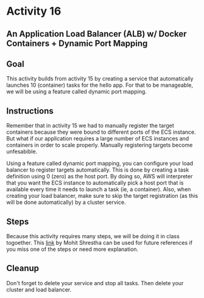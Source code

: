 # Activity 16

## An Application Load Balancer (ALB) w/ Docker Containers + Dynamic Port Mapping

## Goal
This activity builds from activity 15 by creating a service that automatically launches 10 (container) tasks for the hello app. For that to be manageable, we will be using a feature called dynamic port mapping.  

## Instructions
Remember that in activity 15 we had to manually register the target containers because they were bound to different ports of the ECS instance. But what if our application requires a large number of ECS instances and containers in order to scale properly. Manually registering targets become unfesabible. 

Using a feature called dynamic port mapping, you can configure your load balancer to register targets automatically.  This is done by creating a task definition using 0 (zero) as the host port. By doing so, AWS will interpreter that you want the ECS instance to automatically pick a host port that is available every time it needs to launch a task (ie, a container). Also, when creating your load balancer, make sure to skip the target registration (as this will be done automatically) by a cluster service. 

## Steps

Because this activity requires many steps, we will be doing it in class togoether. This [link](https://faun.pub/understanding-dynamic-port-mapping-in-amazon-ecs-with-application-load-balancer-bf705ee0ca8e) by Mohit Shrestha can be used for future references if you miss one of the steps or need more explanation.  

## Cleanup

Don't forget to delete your service and stop all tasks. Then delete your cluster and load balancer.  